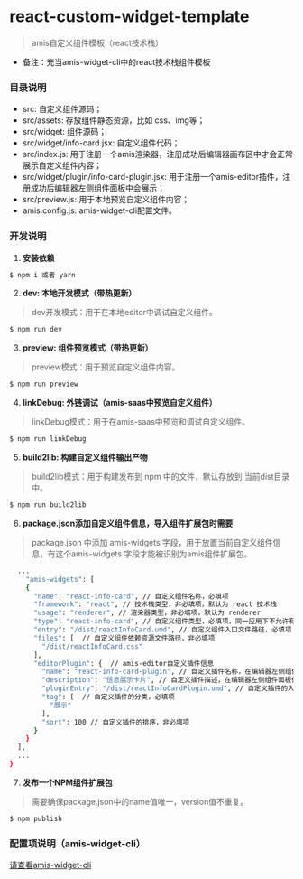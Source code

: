 # react-custom-widget-template
> amis自定义组件模板（react技术栈）
- 备注：充当amis-widget-cli中的react技术栈组件模板

### 目录说明
- src: 自定义组件源码；
- src/assets: 存放组件静态资源，比如 css、img等；
- src/widget: 组件源码；
- src/widget/info-card.jsx: 自定义组件代码；
- src/index.js: 用于注册一个amis渲染器，注册成功后编辑器画布区中才会正常展示自定义组件内容；
- src/widget/plugin/info-card-plugin.jsx: 用于注册一个amis-editor插件，注册成功后编辑器左侧组件面板中会展示；
- src/preview.js: 用于本地预览自定义组件内容；
- amis.config.js: amis-widget-cli配置文件。

### 开发说明

1. **安装依赖**
```bash
$ npm i 或者 yarn
```

2. **dev: 本地开发模式（带热更新）**
> dev开发模式：用于在本地editor中调试自定义组件。
```bash
$ npm run dev
```

3. **preview: 组件预览模式（带热更新）**
> preview模式：用于预览自定义组件内容。
```bash
$ npm run preview
```

4. **linkDebug: 外链调试（amis-saas中预览自定义组件）**
> linkDebug模式：用于在amis-saas中预览和调试自定义组件。
```bash
$ npm run linkDebug
```
5. **build2lib: 构建自定义组件输出产物**
> build2lib模式：用于构建发布到 npm 中的文件，默认存放到 当前dist目录中。
```bash
$ npm run build2lib
```
6. **package.json添加自定义组件信息，导入组件扩展包时需要**
> package.json 中添加 amis-widgets 字段，用于放置当前自定义组件信息，有这个amis-widgets 字段才能被识别为amis组件扩展包。
```bash
  ...
    "amis-widgets": [
    {
      "name": "react-info-card", // 自定义组件名称，必填项
      "framework": "react", // 技术栈类型，非必填项，默认为 react 技术栈
      "usage": "renderer", // 渲染器类型，非必填项，默认为 renderer
      "type": "react-info-card", // 自定义组件类型，必填项，同一应用下不允许有重复的自定义组件类型
      "entry": "/dist/reactInfoCard.umd", // 自定义组件入口文件路径，必填项
      "files": [  // 自定义组件依赖资源文件路径，非必填项
        "/dist/reactInfoCard.css"
      ],
      "editorPlugin": {  // amis-editor自定义插件信息
        "name": "react-info-card-plugin", // 自定义插件名称，在编辑器左侧组件面板作为title展示，必填项
        "description": "信息展示卡片", // 自定义插件描述，在编辑器左侧组件面板作为描述信息展示，必填项
        "pluginEntry": "/dist/reactInfoCardPlugin.umd", // 自定义插件的入口文件，必填项
        "tag": [  // 自定义插件的分类，必填项
          "展示"
        ],
        "sort": 100 // 自定义插件的排序，非必填项
      }
    }
  ],
  ...
}
```
7. **发布一个NPM组件扩展包**
> 需要确保package.json中的name值唯一，version值不重复。
```bash
$ npm publish
```

### 配置项说明（amis-widget-cli）
[请查看amis-widget-cli](https://github.com/aisuda/amis-widget-cli)
